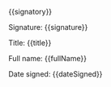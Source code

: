 {{signatory}}

Signature: {{signature}}

Title: {{title}}

Full name: {{fullName}}

Date signed: {{dateSigned}}